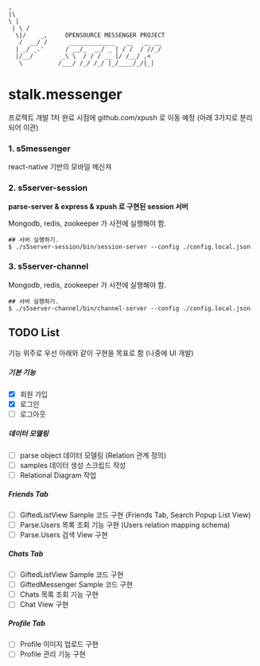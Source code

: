```
,
|\
\ |
 | \ /
  \|/    _,     OPENSOURCE MESSENGER PROJECT
   /  __/ /      _____________   __   __ __
  | _/ _.'      / __/_  __/ _ | / /  / //_/
  |/__/        _\ \  / / / __ |/ /__/ ,<
   \          /___/ /_/ /_/ |_/____/_/|_|
```

# stalk.messenger

프로젝트 개발 1차 완료 시점에 github.com/xpush 로 이동 예정 (아래 3가지로 분리되어 이관)

### 1. s5messenger

react-native 기반의 모바일 메신져

### 2. s5server-session

**parse-server & express & xpush 로 구현된 session 서버**

Mongodb, redis, zookeeper 가 사전에 실행해야 함.

```
## 서버 실행하기.
$ ./s5server-session/bin/session-server --config ./config.local.json
```

### 3. s5server-channel

Mongodb, redis, zookeeper 가 사전에 실행해야 함.

```
## 서버 실행하기.
$ ./s5server-channel/bin/channel-server --config ./config.local.json
```

## TODO List

기능 위주로 우선 아래와 같이 구현을 목표로 함 (나중에 UI 개발)

##### 기본 기능
- [x] 회원 가입
- [x] 로그인
- [ ] 로그아웃

##### 데이터 모델링
- [ ]  parse object 데이터 모델링 (Relation 관계 정의)
- [ ]  samples 데이터 생성 스크립드 작성
- [ ]  Relational Diagram 작업

##### Friends Tab
- [ ]  GiftedListView Sample 코드 구현 (Friends Tab, Search Popup List View)
- [ ]  Parse.Users 목록 조회 기능 구현 (Users relation mapping schema)
- [ ]  Parse.Users 검색 View 구현

##### Chats Tab
- [ ]  GiftedListView Sample 코드 구현
- [ ]  GiftedMessenger Sample 코드 구현
- [ ]  Chats 목록 조회 기능 구현
- [ ]  Chat View 구현

##### Profile Tab
- [ ]  Profile 이미지 업로드 구현
- [ ] Profile 관리 기능 구현
